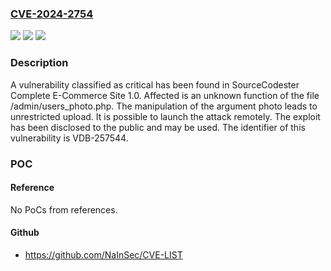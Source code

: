 ### [CVE-2024-2754](https://cve.mitre.org/cgi-bin/cvename.cgi?name=CVE-2024-2754)
![](https://img.shields.io/static/v1?label=Product&message=Complete%20E-Commerce%20Site&color=blue)
![](https://img.shields.io/static/v1?label=Version&message=%3D%201.0%20&color=brighgreen)
![](https://img.shields.io/static/v1?label=Vulnerability&message=CWE-434%20Unrestricted%20Upload&color=brighgreen)

### Description

A vulnerability classified as critical has been found in SourceCodester Complete E-Commerce Site 1.0. Affected is an unknown function of the file /admin/users_photo.php. The manipulation of the argument photo leads to unrestricted upload. It is possible to launch the attack remotely. The exploit has been disclosed to the public and may be used. The identifier of this vulnerability is VDB-257544.

### POC

#### Reference
No PoCs from references.

#### Github
- https://github.com/NaInSec/CVE-LIST

